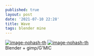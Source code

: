 ```yaml
---
published: true
layout: post
date: '2021-07-10 22:28'
title: Wave
tags: blender mine 
---
```

[![image-nohash-th](https://i.imgur.com/LXC4XX1.png)](https://i.imgur.com/OUpITZ7.png) [![image-nohash-th](https://i.imgur.com/eFLGVmC.png)](https://i.imgur.com/tAYOH8R.png)  
Blender + gimp/G'MIC
